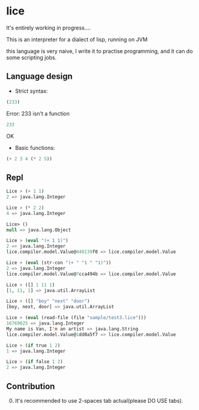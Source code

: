 # lice

It's entirely working in progress....

This is an interpreter for a dialect of lisp, running on JVM

this language is very naive, I write it to practise programming, and it can do some scripting jobs.

## Language design

+ Strict syntax:

```lisp
(233)
```

Error: 233 isn't a function

```lisp
233
```

OK

+ Basic functions:

```lisp
(+ 2 3 4 (* 2 5))
```

## Repl

```lisp
Lice > (+ 1 1)
2 => java.lang.Integer

Lice > (* 2 2)
4 => java.lang.Integer

Lice> ()
null => java.lang.Object

Lice > (eval "(+ 1 1)")
2 => java.lang.Integer
lice.compiler.model.Value@448139f0 => lice.compiler.model.Value

Lice > (eval (str-con "(+ " "1 " "1)"))
2 => java.lang.Integer
lice.compiler.model.Value@7cca494b => lice.compiler.model.Value

Lice > ([] 1 11 1)
[1, 11, 1] => java.util.ArrayList

Lice > ([] "boy" "next" "door")
[boy, next, door] => java.util.ArrayList

Lice > (eval (read-file (file "sample/test3.lice")))
16769025 => java.lang.Integer
My name is Van, I'm an artist => java.lang.String
lice.compiler.model.Value@1dd0a5f7 => lice.compiler.model.Value

Lice > (if true 1 2)
1 => java.lang.Integer

Lice > (if false 1 2)
2 => java.lang.Integer
```

## Contribution

0. It's recommended to use 2-spaces tab actual(please DO USE tabs).




